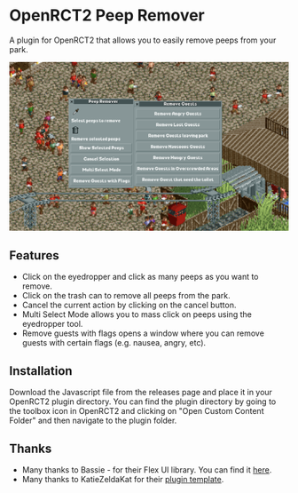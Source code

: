 # OpenRCT2 Peep Remover

A plugin for OpenRCT2 that allows you to easily remove peeps from your park.

![(OpenRCT2 Peep Remover)](https://raw.githubusercontent.com/Harry-Hopkinson/openrct2-guest-remover/main/image.png)

## Features

- Click on the eyedropper and click as many peeps as you want to remove.
- Click on the trash can to remove all peeps from the park.
- Cancel the current action by clicking on the cancel button.
- Multi Select Mode allows you to mass click on peeps using the eyedropper tool.
- Remove guests with flags opens a window where you can remove guests with certain flags (e.g. nausea, angry, etc).

## Installation

Download the Javascript file from the releases page and place it in your OpenRCT2 plugin directory. You can find the plugin directory by going to the toolbox icon in OpenRCT2 and clicking on "Open Custom Content Folder" and then navigate to the plugin folder.

## Thanks

- Many thanks to Bassie - for their Flex UI library. You can find it [here](https://github.com/Basssiiie/OpenRCT2-FlexUI).
- Many thanks to KatieZeldaKat for their [plugin template](https://github.com/KatieZeldaKat/openrct2-typescript-plugin-template).
